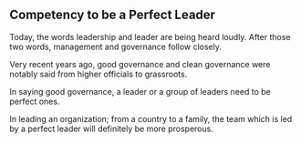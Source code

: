 ## Competency to be a Perfect Leader

Today, the words leadership and leader are being heard loudly. After those two words, management and governance follow closely.

Very recent years ago, good governance and clean governance were notably said from higher officials to grassroots.

In saying good governance, a leader or a group of leaders need to be perfect ones.

In leading an organization; from a country to a family, the team which is led by a perfect leader will definitely be more prosperous.
